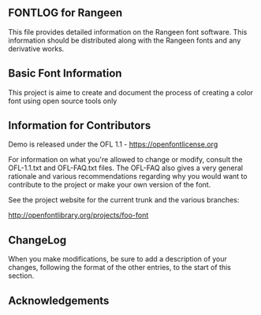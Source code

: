 FONTLOG for Rangeen
-------------------

This file provides detailed information on the Rangeen font software.
This information should be distributed along with the Rangeen fonts
and any derivative works.


Basic Font Information
--------------------------

This project is aime to create and document the process of creating a color font using open source tools only 

 


Information for Contributors
------------------------------

Demo is released under the OFL 1.1 - https://openfontlicense.org

For information on what you're allowed to change or modify, consult the
OFL-1.1.txt and OFL-FAQ.txt files. The OFL-FAQ also gives a very general
rationale and various recommendations regarding why you would want to
contribute to the project or make your own version of the font.

See the project website for the current trunk and the various branches:

http://openfontlibrary.org/projects/foo-font


ChangeLog
----------

When you make modifications, be sure to add a description of your changes,
following the format of the other entries, to the start of this section.



Acknowledgements
-------------------------

